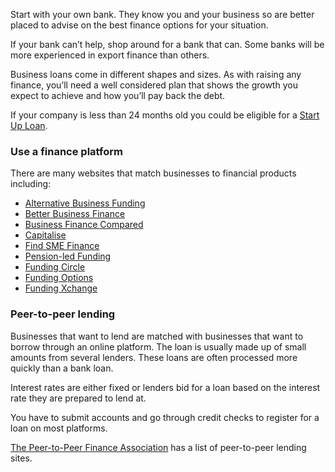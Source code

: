Start with your own bank. They know you and your business so are better placed to advise on the best finance options for your situation. 

If your bank can&rsquo;t help, shop around for a bank that can. Some banks will be more experienced in export finance than others. 

Business loans come in different shapes and sizes. As with raising any finance, you&rsquo;ll need a well considered plan that shows the growth you expect to achieve and how you&rsquo;ll pay back the debt.

If your company is less than 24 months old you could be eligible for a [Start Up Loan](https://www.gov.uk/apply-start-up-loan "Apply for a Start Up Loan").

### Use a finance platform

There are many websites that match businesses to financial products including:

* [Alternative Business Funding](https://www.alternativebusinessfunding.co.uk/ "Alternative Business Funding")
* [Better Business Finance](http://www.betterbusinessfinance.co.uk/ "Better Business Finance")
* [Business Finance Compared](https://www.businessfinancecompared.com/ "Business Finance Compared")
* [Capitalise](https://capitalise.com/partners/exporting-is-great "Capitalise")
* [Find SME Finance](http://www.findsmefinance.co.uk/ "Find SME Finance")
* [Pension-led Funding](https://www.pensionledfunding.com/ "Pension-led Funding")
* [Funding Circle](https://www.fundingcircle.com/uk/businesses/ "Funding Circle")
* [Funding Options](https://exporting.fundingoptions.com/ "Funding Options")
* [Funding Xchange](https://www.fundingxchange.co.uk/?affiliate=ukef "Funding Xchange")

### Peer-to-peer lending

Businesses that want to lend are matched with businesses that want to borrow through an online platform. The loan is usually made up of small amounts from several lenders. These loans are often processed more quickly than a bank loan.

Interest rates are either fixed or lenders bid for a loan based on the interest rate they are prepared to lend at.

You have to submit accounts and go through credit checks to register for a loan on most platforms.

[The Peer-to-Peer Finance Association](http://p2pfa.info/p2pfa-members "Peer-to-Peer Finance Association") has a list of peer-to-peer lending sites.
